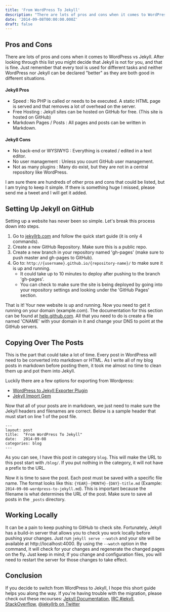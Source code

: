```yaml
---
title: 'From WordPress To Jekyll'
description: "There are lots of pros and cons when it comes to WordPress vs Jekyll.  Just remember that every tool is used for different tasks and neither WordPress nor Jekyll can be declared 'better' as they are both good in different situations."
date: '2014-09-08T00:00:00.000Z'
draft: false
---
```


## Pros and Cons

There are lots of pros and cons when it comes to WordPress vs Jekyll.  After looking through this list you might decide that Jekyll is not for you, and that is fine.  Just remember that every tool is used for different tasks and neither WordPress nor Jekyll can be declared "better" as they are both good in different situations.

#### Jekyll Pros
- Speed : No PHP is called or needs to be executed.  A static HTML page is served and that removes a lot of overhead on the server.
- Free Hosting : Jekyll sites can be hosted on GitHub for free. (This site is hosted on GitHub)
- Markdown Pages / Posts : All pages and posts can be written in Markdown.

#### Jekyll Cons
- No back-end or WYSIWYG : Everything is created / edited in a text editor.
- No user management : Unless you count GitHub user management.
- Not as many plugins : Many do exist, but they are not in a central repository like WordPress.

I am sure there are hundreds of other pros and cons that could be listed, but I am trying to keep it simple.  If there is something huge I missed, please send me a tweet and I will get it added.

## Setting Up Jekyll on GitHub

Setting up a website has never been so simple.  Let's break this process down into steps.

1. Go to [jekyllrb.com](http://jekyllrb.com/) and follow the quick start guide (it is only 4 commands).
2. Create a new GitHub Repository.  Make sure this is a public repo.
3. Create a new branch in your repository named 'gh-pages' (make sure to push master and gh-pages to GitHub).
4. Go to: `http://{username}.github.io/{repository-name}/` to make sure it is up and running.
	- It could take up to 10 minutes to deploy after pushing to the branch 'gh-pages'.
	- You can check to make sure the site is being deployed by going into your repository settings and looking under the 'GitHub Pages' section.


That is it! Your new website is up and running.  Now you need to get it running on your domain (example.com).  The documentation for this section can be found at [help.github.com](https://help.github.com/articles/setting-up-a-custom-domain-with-github-pages).  All that you need to do is create a file named 'CNAME' with your domain in it and change your DNS to point at the GitHub servers.

## Copying Over The Posts

This is the part that could take a lot of time.  Every post in WordPress will need to be converted into markdown or HTML.  As I write all of my blog posts in markdown before posting them, it took me almost no time to clean them up and pot them into Jekyll.

Luckily there are a few options for exporting from Wordpress:
- [WordPress to Jekyll Exporter Plugin](https://github.com/benbalter/wordpress-to-jekyll-exporter)
- [Jekyll Import Gem](http://import.jekyllrb.com/docs/home/)

Now that all of your posts are in markdown, we just need to make sure the Jekyll headers and filenames are correct.  Below is a sample header that must start on line 1 of the post file.

``` ruby{numberLines: false}
---
layout: post
title:  "From WordPress To Jekyll"
date:   2014-09-08
categories: blog
---
```

As you can see, I have this post in category `blog`.  This will make the URL to this post start with `/blog/`. If you put nothing in the category, it will not have a prefix to the URL.

Now it is time to save the post. Each post must be saved with a specific file name.  The format looks like this: `{YEAR}-{MONTH}-{DAY}-title.md` (Example: `2014-09-08-wordpress-to-jekyll.md`).  This is important because the filename is what determines the URL of the post.  Make sure to save all posts in the `_posts` directory.

##  Working Locally

It can be a pain to keep pushing to GitHub to check site.  Fortunately, Jekyll has a build-in server that allows you to check you work locally before pushing your changes. Just run `jekyll serve --watch` and your site will be available at http://localhost:4000.  By using the `--watch` option in the command, it will check for your changes and regenerate the changed pages on the fly.  Just keep in mind; If you change and configuration files, you will need to restart the server for those changes to take effect.

## Conclusion

If you decide to switch from WordPress to Jekyll, I hope this short guide helps you along the way.  If you're having trouble with the migration, please check out these recourses: [Jekyll Documentation](http://jekyllrb.com/docs/home/), [IRC #jekyll](http://webchat.freenode.net/), [StackOverflow](http://stackoverflow.com/questions/tagged/jekyll), [@jekyllrb on Twitter](https://twitter.com/jekyllrb)
